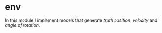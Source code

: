 # env 
In this module I implement models that generate *truth position*, *velocity* and *angle of rotation*.